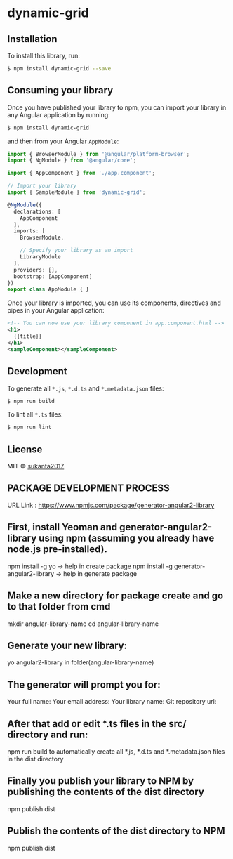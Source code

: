# dynamic-grid

## Installation

To install this library, run:

```bash
$ npm install dynamic-grid --save
```

## Consuming your library

Once you have published your library to npm, you can import your library in any Angular application by running:

```bash
$ npm install dynamic-grid
```

and then from your Angular `AppModule`:

```typescript
import { BrowserModule } from '@angular/platform-browser';
import { NgModule } from '@angular/core';

import { AppComponent } from './app.component';

// Import your library
import { SampleModule } from 'dynamic-grid';

@NgModule({
  declarations: [
    AppComponent
  ],
  imports: [
    BrowserModule,

    // Specify your library as an import
    LibraryModule
  ],
  providers: [],
  bootstrap: [AppComponent]
})
export class AppModule { }
```

Once your library is imported, you can use its components, directives and pipes in your Angular application:

```xml
<!-- You can now use your library component in app.component.html -->
<h1>
  {{title}}
</h1>
<sampleComponent></sampleComponent>
```

## Development

To generate all `*.js`, `*.d.ts` and `*.metadata.json` files:

```bash
$ npm run build
```

To lint all `*.ts` files:

```bash
$ npm run lint
```

## License

MIT © [sukanta2017](mailto:sukanta.biswas@rancelab.com)


## PACKAGE DEVELOPMENT PROCESS

URL Link : https://www.npmjs.com/package/generator-angular2-library

## First, install Yeoman and generator-angular2-library using npm (assuming you already have node.js pre-installed).
npm install -g yo -> help in create package
npm install -g generator-angular2-library -> help in generate package 

## Make a new directory for package create and go to that folder from cmd
mkdir angular-library-name
cd angular-library-name

## Generate your new library:
yo angular2-library in folder(angular-library-name)

## The generator will prompt you for:
Your full name:
Your email address:
Your library name:
Git repository url:

## After that add or edit *.ts files in the src/ directory and run:
npm run build
to automatically create all *.js, *.d.ts and *.metadata.json files in the dist directory

## Finally you publish your library to NPM by publishing the contents of the dist directory
npm publish dist

## Publish the contents of the dist directory to NPM
npm publish dist




